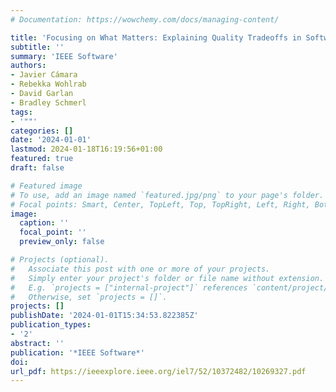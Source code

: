 ```yaml
---
# Documentation: https://wowchemy.com/docs/managing-content/

title: 'Focusing on What Matters: Explaining Quality Tradeoffs in Software-Intensive Systems via Dimensionality Reduction'
subtitle: ''
summary: 'IEEE Software'
authors:
- Javier Cámara
- Rebekka Wohlrab
- David Garlan
- Bradley Schmerl
tags:
- '""'
categories: []
date: '2024-01-01'
lastmod: 2024-01-18T16:19:56+01:00
featured: true
draft: false

# Featured image
# To use, add an image named `featured.jpg/png` to your page's folder.
# Focal points: Smart, Center, TopLeft, Top, TopRight, Left, Right, BottomLeft, Bottom, BottomRight.
image:
  caption: ''
  focal_point: ''
  preview_only: false

# Projects (optional).
#   Associate this post with one or more of your projects.
#   Simply enter your project's folder or file name without extension.
#   E.g. `projects = ["internal-project"]` references `content/project/deep-learning/index.md`.
#   Otherwise, set `projects = []`.
projects: []
publishDate: '2024-01-01T15:34:53.822385Z'
publication_types:
- '2'
abstract: ''
publication: '*IEEE Software*'
doi:
url_pdf: https://ieeexplore.ieee.org/iel7/52/10372482/10269327.pdf
---
```

